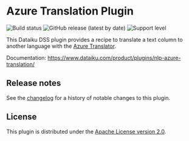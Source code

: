 # Azure Translation Plugin

![Build status](https://github.com/dataiku/dss-plugin-nlp-azure-translation/actions/workflows/auto-make.yml/badge.svg) ![GitHub release (latest by date)](https://img.shields.io/github/v/release/dataiku/dss-plugin-nlp-azure-translation?logo=github) ![Support level](https://img.shields.io/badge/support-Unsupported-orange)

This Dataiku DSS plugin provides a recipe to translate a text column to another language with the [Azure Translator](https://azure.microsoft.com/en-us/services/cognitive-services/translator/).

Documentation: https://www.dataiku.com/product/plugins/nlp-azure-translation/

## Release notes

See the [changelog](CHANGELOG.md) for a history of notable changes to this plugin.

## License

This plugin is distributed under the [Apache License version 2.0](LICENSE).
